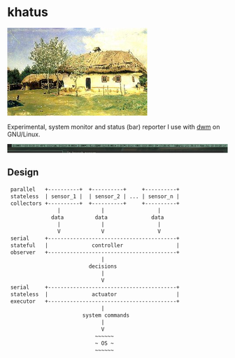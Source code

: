 khatus
======
![mascot](mascot.jpg)

Experimental, system monitor and status (bar) reporter I use with
[dwm](https://dwm.suckless.org/) on GNU/Linux.

![screenshot](screenshot.jpg)


Design
------

```
 parallel   +----------+  +----------+     +----------+
 stateless  | sensor_1 |  | sensor_2 | ... | sensor_n |
 collectors +----------+  +----------+     +----------+
                |             |                 |
              data          data              data
                |             |                 |
                V             V                 V
 serial     +-----------------------------------------+
 stateful   |              controller                 |
 observer   +-----------------------------------------+
                              |
                          decisions
                              |
                              V
 serial     +-----------------------------------------+
 stateless  |              actuator                   |
 executor   +-----------------------------------------+
                              |
                        system commands
                              |
                              V
                            ~~~~~~
                            ~ OS ~
                            ~~~~~~
```
